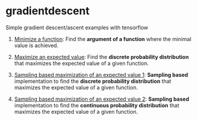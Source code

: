 # gradientdescent
Simple gradient descent/ascent examples with tensorflow

1. [Minimize a function](https://github.com/sgttwld/gradientdescent/blob/master/1_tf_GD.py): Find the **argument of a function** where the minimal value is achieved. 

2. [Maximize an expected value](https://github.com/sgttwld/gradientdescent/blob/master/2_tf_GD_prob.py): Find the **discrete probability distribution** that maximizes the expected value of a given function.

3. [Sampling based maximization of an expected value 1](https://github.com/sgttwld/gradientdescent/blob/master/3_tf_GD_sample.py): **Sampling based** implementation to find the **discrete probability distribution** that maximizes the expected value of a given function. 

4. [Sampling based maximization of an expected value 2](https://github.com/sgttwld/gradientdescent/blob/master/4_tf_GD_cont.py): **Sampling based** implementation to find the **continuous probability distribution** that maximizes the expected value of a given function. 